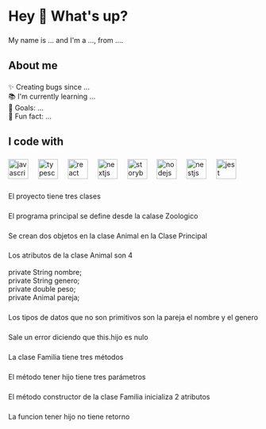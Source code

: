 <h1 align="left">Hey 👋 What's up?</h1>

###

<p align="left">My name is ... and I'm a ..., from ....</p>

###

<h2 align="left">About me</h2>

###

<p align="left">✨ Creating bugs since ...<br>📚 I'm currently learning ...<br>🎯 Goals: ...<br>🎲 Fun fact: ...</p>

###

<h2 align="left">I code with</h2>

###

<div align="left">
  <img src="https://cdn.jsdelivr.net/gh/devicons/devicon/icons/javascript/javascript-original.svg" height="40" alt="javascript logo"  />
  <img width="12" />
  <img src="https://cdn.jsdelivr.net/gh/devicons/devicon/icons/typescript/typescript-original.svg" height="40" alt="typescript logo"  />
  <img width="12" />
  <img src="https://cdn.jsdelivr.net/gh/devicons/devicon/icons/react/react-original.svg" height="40" alt="react logo"  />
  <img width="12" />
  <img src="https://cdn.jsdelivr.net/gh/devicons/devicon/icons/nextjs/nextjs-original.svg" height="40" alt="nextjs logo"  />
  <img width="12" />
  <img src="https://cdn.jsdelivr.net/gh/devicons/devicon/icons/storybook/storybook-original.svg" height="40" alt="storybook logo"  />
  <img width="12" />
  <img src="https://cdn.jsdelivr.net/gh/devicons/devicon/icons/nodejs/nodejs-original.svg" height="40" alt="nodejs logo"  />
  <img width="12" />
  <img src="https://cdn.jsdelivr.net/gh/devicons/devicon/icons/nestjs/nestjs-plain.svg" height="40" alt="nestjs logo"  />
  <img width="12" />
  <img src="https://cdn.jsdelivr.net/gh/devicons/devicon/icons/jest/jest-plain.svg" height="40" alt="jest logo"  />
</div>

###
<p align="left">El proyecto tiene tres clases</p>

###

<p align="left">El programa principal se define desde la calase Zoologico</p>

###

<p align="left">Se crean dos objetos en la clase Animal en la Clase Principal</p>

###

<p align="left">Los atributos de la clase Animal son 4 <br><br>private String nombre;<br>    private String genero;<br>    private double peso;<br>    private Animal pareja;</p>

###

<p align="left">Los tipos de datos que no son primitivos son la pareja el nombre y el genero</p>

###

<p align="left">Sale un error diciendo que this.hijo es nulo</p>

###

<p align="left">La clase Familia tiene tres métodos</p>

###

<p align="left">El método tener hijo tiene tres parámetros</p>

###

<p align="left">El método constructor de la clase Familia inicializa 2 atributos</p>

###

<p align="left">La funcion tener hijo no tiene retorno</p>

###